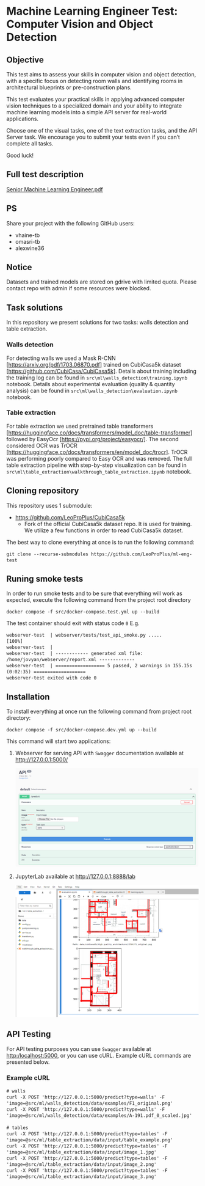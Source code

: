 # Machine Learning Engineer Test: Computer Vision and Object Detection

## Objective
This test aims to assess your skills in computer vision and object detection, with a specific focus on detecting room walls and identifying rooms in architectural blueprints or pre-construction plans.

This test evaluates your practical skills in applying advanced computer vision techniques to a specialized domain and your ability to integrate machine learning models into a simple API server for real-world applications.

Choose one of the visual tasks, one of the text extraction tasks, and the API Server task. We encourage you to submit your tests even if you can’t complete all tasks.

Good luck!


## Full test description
[Senior Machine Learning Engineer.pdf](https://github.com/TrueBuiltSoftware/ml-eng-test/files/14545316/Senior.Machine.Learning.Engineer.1.pdf)

## PS
Share your project with the following GitHub users:
- vhaine-tb
- omasri-tb
- alexwine36

## Notice
Datasets and trained models are stored on gdrive with limited quota. Please contact repo with admin if some resources were blocked.

## Task solutions
In this repository we present solutions for two tasks: walls detection and table extraction.

### Walls detection
For detecting walls we used a Mask R-CNN [https://arxiv.org/pdf/1703.06870.pdf] trained on CubiCasa5k dataset [https://github.com/CubiCasa/CubiCasa5k]. Details about training including the training log can be found in `src\ml\walls_detection\training.ipynb` notebook. Details about experimental evaluation (quality & quantity analysis) can be found in `src\ml\walls_detection\evaluation.ipynb` notebook.

### Table extraction

For table extraction we used pretrained table transformers [https://huggingface.co/docs/transformers/model_doc/table-transformer] followed by EasyOcr [https://pypi.org/project/easyocr/]. The second considered OCR was TrOCR [https://huggingface.co/docs/transformers/en/model_doc/trocr]. TrOCR was performing poorly compared to Easy OCR and was removed. The full table extraction pipeline with step-by-step visualization can be found in `src\ml\table_extraction\walkthrough_table_extraction.ipynb` notebook.

## Cloning repository
This repository uses 1 submodule:
- https://github.com/LeoProPlus/CubiCasa5k
    - Fork of the official CubiCasa5k dataset repo. It is used for training. We utilize a few functions in order to read CubiCasa5k dataset.

 The best way to clone everything at once is to run the following command:

```
git clone --recurse-submodules https://github.com/LeoProPlus/ml-eng-test
```

## Runing smoke tests
In order to run smoke tests and to be sure that everything will work as expected, execute the following command from the project root directory

```
docker compose -f src/docker-compose.test.yml up --build
```

The test container should exit with status code `0` E.g.

```
webserver-test  | webserver/tests/test_api_smoke.py .....                                  [100%]
webserver-test  | 
webserver-test  | ------------ generated xml file: /home/jovyan/webserver/report.xml -------------
webserver-test  | ================== 5 passed, 2 warnings in 155.15s (0:02:35) ===================
webserver-test exited with code 0
```

## Installation

To install everything at once run the following command from project root directory:
```
docker compose -f src/docker-compose.dev.yml up --build
```

This command will start two applications:
1. Webserver for serving API with `Swagger` documentation available at http://127.0.0.1:5000/

    ![image](./docs/swagger.png)

2. JupyterLab available at http://127.0.0.1:8888/lab

    ![image](./docs/jupyterlab.png)

## API Testing
For API testing purposes you can use `Swagger` available at [http:/localhost:5000](http://127.0.0.1:5000/), or you can use cURL. Example cURL commands are presented below.

### Example cURL
```
# walls
curl -X POST 'http://127.0.0.1:5000/predict?type=walls' -F 'image=@src/ml/walls_detection/data/examples/F1_original.png'
curl -X POST 'http://127.0.0.1:5000/predict?type=walls' -F 'image=@src/ml/walls_detection/data/examples/A-191.pdf_0_scaled.jpg'

# tables
curl -X POST 'http://127.0.0.1:5000/predict?type=tables' -F 'image=@src/ml/table_extraction/data/input/table_example.png'
curl -X POST 'http://127.0.0.1:5000/predict?type=tables' -F 'image=@src/ml/table_extraction/data/input/image_1.jpg'
curl -X POST 'http://127.0.0.1:5000/predict?type=tables' -F 'image=@src/ml/table_extraction/data/input/image_2.png'
curl -X POST 'http://127.0.0.1:5000/predict?type=tables' -F 'image=@src/ml/table_extraction/data/input/image_3.png'
```
